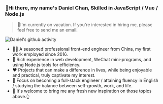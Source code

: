 ### 👋Hi there, my name's Daniel Chan, Skilled in JavaScript / Vue / Node.js

>🌴I'm currently on vacation. If you're interested in hiring me, please feel free to send me an email.

![Daniel's github activity](https://github-readme-stats.vercel.app/api?username=danni-cool&theme=onedark)

- 👨‍💻 A seasoned professional front-end engineer from China, my first work employed since 2016.
- 🔭 Rich experience in web development, WeChat mini-programs, and using Node.js tools for efficiency.
- ❤  Projects that can make a difference in lives, while being enjoyable and practical, truly captivate my interest.
- 📒 Focus on becoming a full-stack engineer / attaining fluency in English / studying the balance between self-growth, work, and life.
- 🤔 It's welcome to bring me any fresh new inspiration on those topics above.👆

